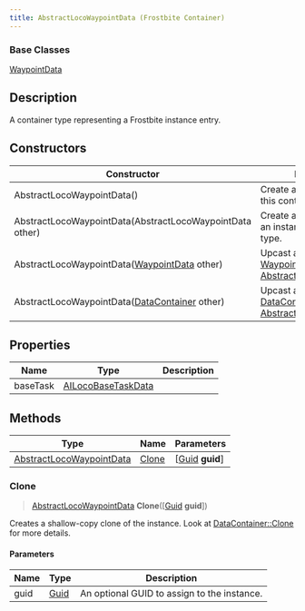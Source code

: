 ```yaml
---
title: AbstractLocoWaypointData (Frostbite Container)
---
```

### Base Classes

[WaypointData](WaypointData)

## Description

A container type representing a Frostbite instance entry.

## Constructors

| Constructor                                                                         | Description                                                                                                                             |
| ----------------------------------------------------------------------------------- | --------------------------------------------------------------------------------------------------------------------------------------- |
| AbstractLocoWaypointData()                                                          | Create a new instance of this container type.                                                                                           |
| AbstractLocoWaypointData(AbstractLocoWaypointData other)                            | Create a reference copy of an instance of the same type.                                                                                |
| AbstractLocoWaypointData([WaypointData](WaypointData) other)                        | Upcast an instance of type [WaypointData](WaypointData) to [AbstractLocoWaypointData](AbstractLocoWaypointData).                        |
| AbstractLocoWaypointData([DataContainer](/vext/ref/cls/shr/datacontainer) other) | Upcast an instance of type [DataContainer](/vext/ref/cls/shr/datacontainer) to [AbstractLocoWaypointData](AbstractLocoWaypointData). |

## Properties

| Name     | Type                                     | Description |
| -------- | ---------------------------------------- | ----------- |
| baseTask | [AILocoBaseTaskData](AILocoBaseTaskData) |             |

## Methods

| Type                                                 | Name            | Parameters                                     |
| ---------------------------------------------------- | --------------- | ---------------------------------------------- |
| [AbstractLocoWaypointData](AbstractLocoWaypointData) | [Clone](#clone) | \[[Guid](/vext/ref/cls/shr/guid) **guid**\] |

### Clone

> [AbstractLocoWaypointData](AbstractLocoWaypointData) **Clone**(\[[Guid](/vext/ref/cls/shr/guid) **guid**\])

Creates a shallow-copy clone of the instance. Look at [DataContainer::Clone](/vext/ref/cls/shr/datacontainer#clone) for more details.

#### Parameters

| Name | Type         | Description                                 |
| ---- | ------------ | ------------------------------------------- |
| guid | [Guid](Guid) | An optional GUID to assign to the instance. |
